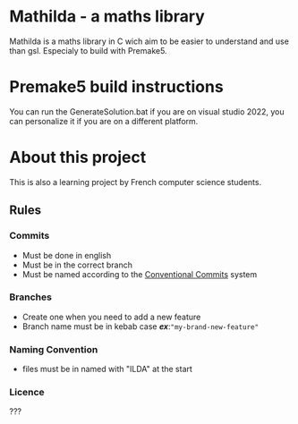 # Mathilda - a maths library

Mathilda is a maths library in C wich aim to be easier to understand and use than gsl. Especialy to build with Premake5.

# Premake5 build instructions

You can run the GenerateSolution.bat if you are on visual studio 2022, you can personalize it if you are on a different platform.

# About this project

This is also a learning project by French computer science students.

## Rules

### Commits

- Must be done in english
- Must be in the correct branch
- Must be named according to the [Conventional Commits](https://www.conventionalcommits.org/en/v1.0.0/) system 

### Branches

- Create one when you need to add a new feature
- Branch name must be in kebab case ***ex***:`"my-brand-new-feature"`

### Naming Convention

- files must be in named with "ILDA" at the start


### Licence

???
